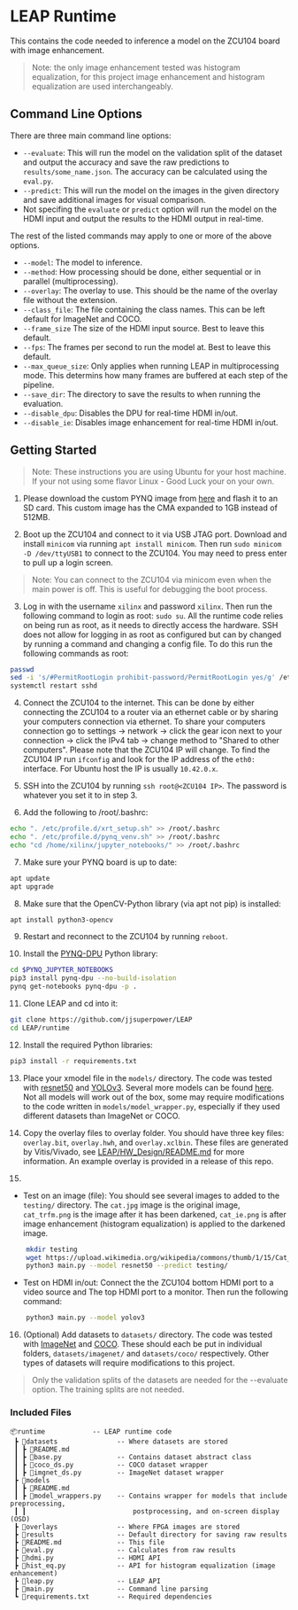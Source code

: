 # LEAP Runtime
This contains the code needed to inference a model on the ZCU104 board with image enhancement.
> Note: the only image enhancement tested was histogram equalization, for this project image enhancement and histogram equalization are used interchangeably.

## Command Line Options
There are three main command line options:
- `--evaluate`: This will run the model on the validation split of the dataset and output the accuracy and save the raw predictions to `results/some_name.json`. The accuracy can be calculated using the `eval.py`.
- `--predict`: This will run the model on the images in the given directory and save additional images for visual comparison.
- Not specifing the `evaluate` or `predict` option will run the model on the HDMI input and output the results to the HDMI output in real-time.

The rest of the listed commands may apply to one or more of the above options.
- `--model`: The model to inference.
- `--method`: How processing should be done, either sequential or in parallel (multiprocessing).
- `--overlay`: The overlay to use. This should be the name of the overlay file without the extension.
- `--class_file`: The file containing the class names. This can be left default for ImageNet and COCO.
- `--frame_size` The size of the HDMI input source. Best to leave this default.
- `--fps`: The frames per second to run the model at. Best to leave this default.
- `--max_queue_size`: Only applies when running LEAP in multiprocessing mode. This determins how many frames are buffered at each step of the pipeline.
- `--save_dir`: The directory to save the results to when running the evaluation.
- `--disable_dpu`: Disables the DPU for real-time HDMI in/out.
- `--disable_ie`: Disables image enhancement for real-time HDMI in/out.



## Getting Started
> Note: These instructions you are using Ubuntu for your host machine. If your not using some flavor Linux - Good Luck your on your own.

1. Please download the custom PYNQ image from [here](https://drive.google.com/drive/folders/1VUy-5wqd8tlGAH6ulIvdwKcekvRp0IiV?usp=sharing) and flash it to an SD card. This custom image has the CMA expanded to 1GB instead of 512MB.

2. Boot up the ZCU104 and connect to it via USB JTAG port. Download and install `minicom` via running `apt install minicom`. Then run `sudo minicom -D /dev/ttyUSB1` to connect to the ZCU104. You may need to press enter to pull up a login screen.
> Note: You can connect to the ZCU104 via minicom even when the main power is off. This is useful for debugging the boot process.

3. Log in with the username `xilinx` and password `xilinx`. Then run the following command to login as root: `sudo su`. All the runtime code relies on being run as root, as it needs to directly access the hardware. SSH does not allow for logging in as root as configured but can by changed by running a command and changing a config file. To do this run the following commands as root:
```bash
passwd
sed -i 's/#PermitRootLogin prohibit-password/PermitRootLogin yes/g' /etc/ssh/sshd_config
systemctl restart sshd
```

4. Connect the ZCU104 to the internet. This can be done by either connecting the ZCU104 to a router via an ethernet cable or by sharing your computers connection via ethernet. To share your computers connection go to settings -> network -> click the gear icon next to your connection -> click the IPv4 tab -> change method to "Shared to other computers". Please note that the ZCU104 IP will change. To find the ZCU104 IP run `ifconfig` and look for the IP address of the `eth0:` interface. For Ubuntu host the IP is usually `10.42.0.x`.

5. SSH into the ZCU104 by running `ssh root@<ZCU104 IP>`. The password is whatever you set it to in step 3.


6. Add the following to /root/.bashrc:
```bash
echo ". /etc/profile.d/xrt_setup.sh" >> /root/.bashrc
echo ". /etc/profile.d/pynq_venv.sh" >> /root/.bashrc
echo "cd /home/xilinx/jupyter_notebooks/" >> /root/.bashrc
```

7. Make sure your PYNQ board is up to date:
```bash
apt update
apt upgrade
```

8. Make sure that the OpenCV-Python library (via apt not pip) is installed:
```bash
apt install python3-opencv
```

9. Restart and reconnect to the ZCU104 by running `reboot`.

10. Install the [PYNQ-DPU](https://github.com/Xilinx/DPU-PYNQ) Python library:
```bash
cd $PYNQ_JUPYTER_NOTEBOOKS
pip3 install pynq-dpu --no-build-isolation
pynq get-notebooks pynq-dpu -p .
```

11. Clone LEAP and cd into it:
```bash
git clone https://github.com/jjsuperpower/LEAP
cd LEAP/runtime
```

12. Install the required Python libraries:
```bash
pip3 install -r requirements.txt
```

13. Place your xmodel file in the `models/` directory. The code was tested with [resnet50](https://www.xilinx.com/bin/public/openDownload?filename=pynqdpu.tf2_resnet50.DPUCZDX8G_ISA1_B4096.2.5.0.xmodel) and [YOLOv3](https://www.xilinx.com/bin/public/openDownload?filename=yolov3_coco_416_tf2-zcu102_zcu104_kv260-r2.5.0.tar.gz). Several more models can be found [here](https://github.com/Xilinx/Vitis-AI/tree/v2.5/model_zoo/model-list). Not all models will work out of the box, some may require modifications to the code written in `models/model_wrapper.py`, especially if they used different datasets than ImageNet or COCO.

14. Copy the overlay files to overlay folder. You should have three key files: `overlay.bit`, `overlay.hwh`, and `overlay.xclbin`. These files are generated by Vitis/Vivado, see [LEAP/HW_Design/README.md](/HW_Design/README.md) for more information. An example overlay is provided in a release of this repo.

15. 
- Test on an image (file):
    You should see several images to added to the `testing/` directory. The `cat.jpg` image is the original image, `cat_trfm.png` is the image after it has been darkened, `cat_ie.png` is after image enhancement (histogram equalization) is applied to the darkened image.
```bash
    mkdir testing
    wget https://upload.wikimedia.org/wikipedia/commons/thumb/1/15/Cat_August_2010-4.jpg/1200px-Cat_August_2010-4.jpg -P testing/ -O testing/cat.jpg
    python3 main.py --model resnet50 --predict testing/
```
- Test on HDMI in/out:
    Connect the the ZCU104 bottom HDMI port to a video source and The top HDMI port to a monitor. Then run the following command:
```bash
    python3 main.py --model yolov3
```

16. (Optional) Add datasets to `datasets/` directory. The code was tested with [ImageNet](http://www.image-net.org/) and [COCO](https://cocodataset.org/#home). These should each be put in individual folders, `datasets/imagenet/` and `datasets/coco/` respectively. Other types of datasets will require modifications to this project.
> Only the validation splits of the datasets are needed for the --evaluate option. The training splits are not needed.


### Included Files
```
📦runtime            -- LEAP runtime code
 ┣ 📂datasets               -- Where datasets are stored
 ┃ ┣ 📜README.md
 ┃ ┣ 📜base.py              -- Contains dataset abstract class
 ┃ ┣ 📜coco_ds.py           -- COCO dataset wrapper
 ┃ ┣ 📜imgnet_ds.py         -- ImageNet dataset wrapper
 ┣ 📂models
 ┃ ┣ 📜README.md
 ┃ ┣ 📜model_wrappers.py    -- Contains wrapper for models that include preprocessing, 
 ┃ ┃                           postprocessing, and on-screen display (OSD)
 ┣ 📂overlays               -- Where FPGA images are stored
 ┣ 📂results                -- Default directory for saving raw results
 ┣ 📜README.md              -- This file
 ┣ 📜eval.py                -- Calculates from raw results
 ┣ 📜hdmi.py                -- HDMI API
 ┣ 📜hist_eq.py             -- API for histogram equalization (image enhancement)
 ┣ 📜leap.py                -- LEAP API
 ┣ 📜main.py                -- Command line parsing
 ┗ 📜requirements.txt       -- Required dependencies
 ```